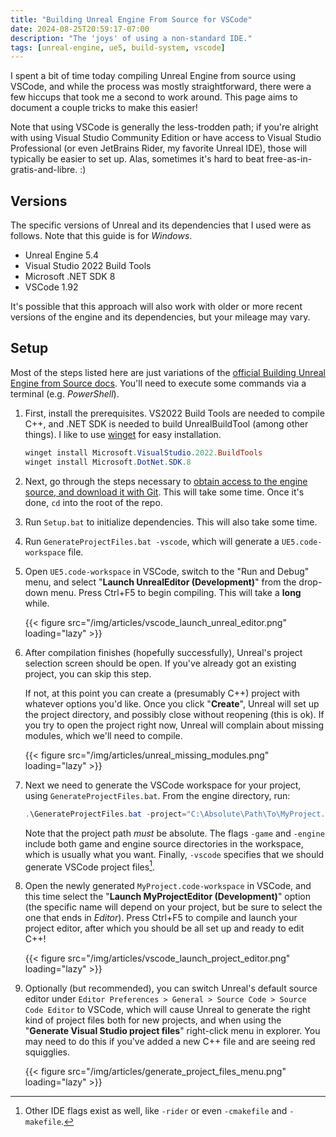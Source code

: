```yaml
---
title: "Building Unreal Engine From Source for VSCode"
date: 2024-08-25T20:59:17-07:00
description: "The 'joys' of using a non-standard IDE."
tags: [unreal-engine, ue5, build-system, vscode]
---
```


I spent a bit of time today compiling Unreal Engine from source using VSCode,
and while the process was mostly straightforward, there were a few hiccups that
took me a second to work around. This page aims to document a couple tricks to
make this easier!

Note that using VSCode is generally the less-trodden path; if you're alright
with using Visual Studio Community Edition or have access to Visual Studio
Professional (or even JetBrains Rider, my favorite Unreal IDE), those will
typically be easier to set up. Alas, sometimes it's hard to beat
free-as-in-gratis-and-libre. :)

## Versions

The specific versions of Unreal and its dependencies that I used were as
follows. Note that this guide is for _Windows_.

- Unreal Engine 5.4
- Visual Studio 2022 Build Tools
- Microsoft .NET SDK 8
- VSCode 1.92

It's possible that this approach will also work with older or more recent
versions of the engine and its dependencies, but your mileage may vary.

## Setup

Most of the steps listed here are just variations of the
[official Building Unreal Engine from Source docs](https://dev.epicgames.com/documentation/en-us/unreal-engine/building-unreal-engine-from-source?application_version=5.4).
You'll need to execute some commands via a terminal (e.g. _PowerShell_).

1. First, install the prerequisites. VS2022 Build Tools are needed to compile
   C++, and .NET SDK is needed to build UnrealBuildTool (among other things). I
   like to use
   [winget](https://learn.microsoft.com/en-us/windows/package-manager/winget/)
   for easy installation.

   ```powershell
   winget install Microsoft.VisualStudio.2022.BuildTools
   winget install Microsoft.DotNet.SDK.8
   ```

1. Next, go through the steps necessary to
   [obtain access to the engine source, and download it with Git](https://dev.epicgames.com/documentation/en-us/unreal-engine/downloading-unreal-engine-source-code).
   This will take some time. Once it's done, `cd` into the root of the repo.
1. Run `Setup.bat` to initialize dependencies. This will also take some time.
1. Run `GenerateProjectFiles.bat -vscode`, which will generate a
   `UE5.code-workspace` file.
1. Open `UE5.code-workspace` in VSCode, switch to the "Run and Debug" menu, and
   select "**Launch UnrealEditor (Development)**" from the drop-down menu. Press
   Ctrl+F5 to begin compiling. This will take a **long** while.

   {{< figure src="/img/articles/vscode_launch_unreal_editor.png" loading="lazy" >}}

1. After compilation finishes (hopefully successfully), Unreal's project
   selection screen should be open. If you've already got an existing project,
   you can skip this step.

   If not, at this point you can create a (presumably C++) project with whatever
   options you'd like. Once you click "**Create**", Unreal will set up the
   project directory, and possibly close without reopening (this is ok). If you
   try to open the project right now, Unreal will complain about missing
   modules, which we'll need to compile.

   {{< figure src="/img/articles/unreal_missing_modules.png" loading="lazy" >}}

1. Next we need to generate the VSCode workspace for your project, using
   `GenerateProjectFiles.bat`. From the engine directory, run:

   ```powershell
   .\GenerateProjectFiles.bat -project="C:\Absolute\Path\To\MyProject.uproject" -game -engine -vscode
   ```

   Note that the project path _must_ be absolute. The flags `-game` and
   `-engine` include both game and engine source directories in the workspace,
   which is usually what you want. Finally, `-vscode` specifies that we should
   generate VSCode project files[^1].

1. Open the newly generated `MyProject.code-workspace` in VSCode, and this time
   select the "**Launch MyProjectEditor (Development)**" option (the specific
   name will depend on your project, but be sure to select the one that ends in
   _Editor_). Press Ctrl+F5 to compile and launch your project editor, after
   which you should be all set up and ready to edit C++!

   {{< figure src="/img/articles/vscode_launch_project_editor.png" loading="lazy" >}}

1. Optionally (but recommended), you can switch Unreal's default source editor
   under `Editor Preferences > General > Source Code > Source Code Editor` to
   VSCode, which will cause Unreal to generate the right kind of project files
   both for new projects, and when using the "**Generate Visual Studio project
   files**" right-click menu in explorer. You may need to do this if you've
   added a new C++ file and are seeing red squigglies.

   {{< figure src="/img/articles/generate_project_files_menu.png" loading="lazy" >}}

[^1]:
    Other IDE flags exist as well, like `-rider` or even `-cmakefile` and
    `-makefile`.
